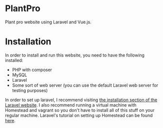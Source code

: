 # PlantPro
 Plant pro website using Laravel and Vue.js.
 
# Installation
 
 In order to install and run this website, you need to have the following installed:
 * PHP with composer
 * MySQL
 * Laravel
 * Some sort of web server (you can use the default Laravel web server for testing purposes)
 
 
 In order to set up laravel, I recommend visiting [the installation section of the Laravel website](https://laravel.com/docs/7.x/installation). I also recommend running a virtual machine with Homestead and vagrant so you don't have to install all of this stuff on your regular machine. Laravel's tutorial on setting up Homestead can be found [here](https://laravel.com/docs/7.x/homestead). 
